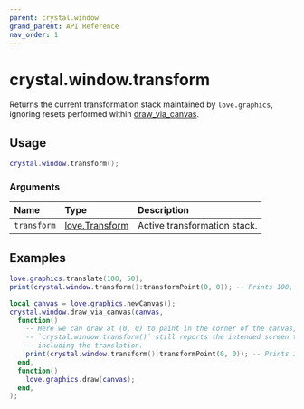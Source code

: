 ```yaml
---
parent: crystal.window
grand_parent: API Reference
nav_order: 1
---
```


# crystal.window.transform

Returns the current transformation stack maintained by `love.graphics`, ignoring resets performed within [draw_via_canvas](draw_via_canvas).

## Usage

```lua
crystal.window.transform();
```

### Arguments

| Name        | Type                                                | Description                  |
| :---------- | :-------------------------------------------------- | :--------------------------- |
| `transform` | [love.Transform](https://love2d.org/wiki/Transform) | Active transformation stack. |

## Examples

```lua
love.graphics.translate(100, 50);
print(crystal.window.transform():transformPoint(0, 0)); -- Prints 100, 50

local canvas = love.graphics.newCanvas();
crystal.window.draw_via_canvas(canvas,
  function()
    -- Here we can draw at (0, 0) to paint in the corner of the canvas, but
    -- `crystal.window.transform()` still reports the intended screen transform
    -- including the translation.
    print(crystal.window.transform():transformPoint(0, 0)); -- Prints 100, 50
  end,
  function()
    love.graphics.draw(canvas);
  end,
);
```
